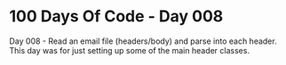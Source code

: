 # 100 Days Of Code - Day 008

Day 008 -  Read an email file (headers/body) and parse into each header.
    This day was for just setting up some of the main header classes.
